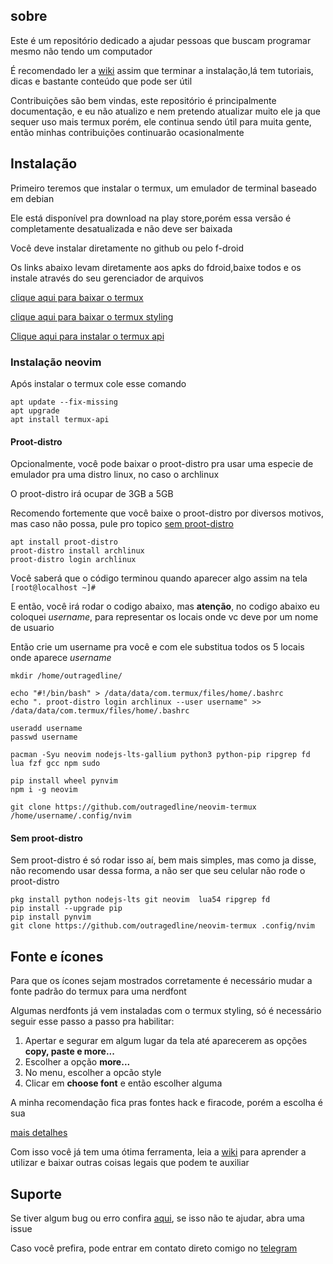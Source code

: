## sobre

Este é um repositório  dedicado a ajudar pessoas que buscam programar mesmo  não tendo um computador

É recomendado ler a [wiki](https://github.com/outragedline/neovim-termux/wiki) assim que terminar a instalação,lá tem tutoriais, dicas e bastante conteúdo que pode ser útil

Contribuições são bem vindas, este repositório é principalmente documentação, e eu não atualizo e nem pretendo atualizar muito ele ja que sequer uso mais termux
porém, ele continua sendo útil para muita gente, então minhas contribuições continuarão ocasionalmente
## Instalação

Primeiro teremos que  instalar o termux, um emulador de terminal baseado em debian

Ele está disponível pra download na  play store,porém essa versão é completamente desatualizada e não deve ser baixada

Você deve instalar diretamente no  github ou pelo f-droid


Os links abaixo levam diretamente aos apks do fdroid,baixe todos e os instale através do seu gerenciador de arquivos

[clique aqui para baixar o termux](https://f-droid.org/repo/com.termux_118.apk)

[clique aqui para baixar o termux styling](https://f-droid.org/repo/com.termux.styling_29.apk)

[Clique aqui para instalar o termux api](https://f-droid.org/repo/com.termux.api_51.apk)




### Instalação neovim
Após instalar o termux cole esse comando


```
apt	update --fix-missing
apt upgrade
apt install termux-api

```
#### Proot-distro
Opcionalmente, você pode baixar o proot-distro pra usar uma especie de emulador pra uma distro linux, no caso o archlinux

O proot-distro irá ocupar de 3GB a 5GB

Recomendo fortemente que você baixe o proot-distro por diversos motivos, mas caso não possa, pule pro topico [sem proot-distro](#sem-proot-distro)

```
apt install proot-distro
proot-distro install archlinux
proot-distro login archlinux
```


Você saberá que o código terminou quando aparecer algo assim na tela `[root@localhost ~]#`

E então, você irá rodar o codigo abaixo, mas **atenção**, no codigo abaixo eu coloquei _username_, para representar os locais onde vc deve por um nome de usuario

Então crie um username pra você e com ele substitua todos os 5 locais onde aparece _username_
```
mkdir /home/outragedline/

echo "#!/bin/bash" > /data/data/com.termux/files/home/.bashrc
echo ". proot-distro login archlinux --user username" >> /data/data/com.termux/files/home/.bashrc

useradd username
passwd username

pacman -Syu neovim nodejs-lts-gallium python3 python-pip ripgrep fd lua fzf gcc npm sudo

pip install wheel pynvim
npm i -g neovim

git clone https://github.com/outragedline/neovim-termux /home/username/.config/nvim
```


#### Sem proot-distro
Sem proot-distro é só rodar isso aí, bem mais simples, mas como ja disse, não recomendo usar dessa forma, a não ser que seu celular não rode o proot-distro
```
pkg install python nodejs-lts git neovim  lua54 ripgrep fd
pip install --upgrade pip
pip install pynvim
git clone https://github.com/outragedline/neovim-termux .config/nvim
```



## Fonte e ícones
Para que os ícones sejam mostrados corretamente é necessário mudar a fonte padrão do termux para uma nerdfont

Algumas nerdfonts já vem instaladas com o  termux styling,  só é necessário seguir esse passo a passo pra habilitar:

1. Apertar e segurar em algum lugar da tela até aparecerem as opções __copy, paste e more...__
1. Escolher a opção __more...__ 
1. No menu, escolher a opcão style
1. Clicar em __choose font__ e então escolher alguma

A minha recomendação fica pras fontes hack e firacode, porém a escolha é sua

[mais detalhes](https://github.com/outragedline/neovim-termux/wiki/Termux#personaliza%C3%A7%C3%A3o)



Com isso você já tem uma ótima ferramenta, leia a [wiki](https://github.com/outragedline/neovim-termux/wiki) para aprender a utilizar e baixar outras coisas legais que podem te  auxiliar


##  Suporte
Se tiver algum bug ou erro confira [aqui](https://github.com/outragedline/neovim-termux/wiki/Poss%C3%ADveis-erros-e-bugs), se isso não te ajudar, abra uma issue


Caso você prefira, pode entrar em contato direto comigo no [telegram](https://t.me/Outragedline)
